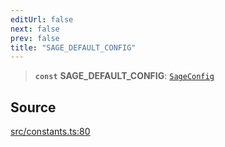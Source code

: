 ```yaml
---
editUrl: false
next: false
prev: false
title: "SAGE_DEFAULT_CONFIG"
---
```


> **`const`** **SAGE\_DEFAULT\_CONFIG**: [`SageConfig`](../interfaces/SageConfig.md)

## Source

[src/constants.ts:80](https://github.com/eddienubes/sagetest/blob/ce2c7f4/src/constants.ts#L80)
